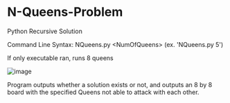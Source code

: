 # N-Queens-Problem
Python Recursive Solution

Command Line Syntax: NQueens.py &lt;NumOfQueens&gt;
(ex. 'NQueens.py 5')

If only executable ran, runs 8 queens 


![image](https://user-images.githubusercontent.com/93953341/210471254-59f2aebf-3de5-4616-bd25-a618da687573.png)


Program outputs whether a solution exists or not, 
and outputs an 8 by 8 board with the specified Queens not able to attack with each other.
